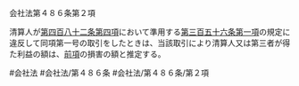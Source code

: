 会社法第４８６条第２項

清算人が[第四百八十二条第四項](会社法＿＿＿＿第４８２条第４項)において準用する[第三百五十六条第一項](会社法＿＿＿＿第３５６条第１項)の規定に違反して同項第一号の取引をしたときは、当該取引により清算人又は第三者が得た利益の額は、[前項](会社法＿＿＿＿第４８６条第１項)の損害の額と推定する。

#会社法
#会社法/第４８６条
#会社法/第４８６条/第２項
